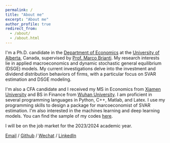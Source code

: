 ```yaml
---
permalink: /
title: "About me"
excerpt: "About me"
author_profile: true
redirect_from: 
  - /about/
  - /about.html
---
```



I'm a Ph.D. candidate in the [Department of Economics](https://www.ualberta.ca/economics/index.html) at the [University of Alberta](https://www.ualberta.ca/index.html), Canada, supervised by [Prof. Marco Brianti](https://sites.google.com/site/marcobriantieconomics/). My research interests lie in applied macroeconomics and dynamic stochastic general equilibrium (DSGE) models. My current investigations delve into the investment and dividend distribution behaviors of firms, with a particular focus on SVAR estimation and DSGE modeling.

I'm also a CFA candidate and I received my MS in Economics from [Xiamen University](https://www.xmu.edu.cn) and BS in Finance from [Wuhan University](http://www.whu.edu.cn). I am proficient in several programming languages in Python, C++, Matlab, and Latex. I use my programming skills to design a package for marcoeconomist of SVAR estimation. I'm also interested in the machines learning and deep learning models. You can find the sample of my codes [here](https://github.com/fangli-DX3906).

I will be on the job market for the 2023/2024 academic year. 

[Email](mailto:fli7@ualberta.ca) / [Github](https://github.com/fangli-DX3906) / [Wechat](../images/wechat.png) / [LinkedIn](https://www.linkedin.com/in/fangli3906)

